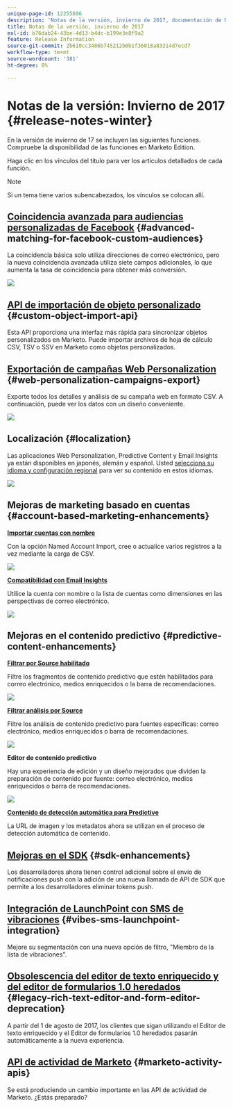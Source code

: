 ```yaml
---
unique-page-id: 12255606
description: 'Notas de la versión, invierno de 2017, documentación de Marketo: documentación del producto'
title: Notas de la versión, invierno de 2017
exl-id: b76dab24-43be-4d13-b4dc-b199e3e8f9a2
feature: Release Information
source-git-commit: 2b610cc3486b745212b0b1f36018a83214d7ecd7
workflow-type: tm+mt
source-wordcount: '381'
ht-degree: 0%

---
```


# Notas de la versión: Invierno de 2017 {#release-notes-winter}

En la versión de invierno de 17 se incluyen las siguientes funciones. Compruebe la disponibilidad de las funciones en Marketo Edition.

Haga clic en los vínculos del título para ver los artículos detallados de cada función.

>[!NOTE]
>
>Si un tema tiene varios subencabezados, los vínculos se colocan allí.

## [Coincidencia avanzada para audiencias personalizadas de Facebook](/help/marketo/product-docs/demand-generation/ad-network-integrations/add-facebook-custom-audiences-as-a-launchpoint-service.md) {#advanced-matching-for-facebook-custom-audiences}

La coincidencia básica solo utiliza direcciones de correo electrónico, pero la nueva coincidencia avanzada utiliza siete campos adicionales, lo que aumenta la tasa de coincidencia para obtener más conversión.

![](assets/fb-custom-audiences-schebsches.png)

## [API de importación de objeto personalizado](https://developer.adobe.com/marketo-apis/api/mapi/#tag/Custom-Objects) {#custom-object-import-api}

Esta API proporciona una interfaz más rápida para sincronizar objetos personalizados en Marketo. Puede importar archivos de hoja de cálculo CSV, TSV o SSV en Marketo como objetos personalizados.

## [Exportación de campañas Web Personalization](/help/marketo/product-docs/web-personalization/working-with-web-campaigns/export-web-campaign-data.md) {#web-personalization-campaigns-export}

Exporte todos los detalles y análisis de su campaña web en formato CSV. A continuación, puede ver los datos con un diseño conveniente.

![](assets/web-personalization-csv-download-hand.png)

## Localización {#localization}

Las aplicaciones Web Personalization, Predictive Content y Email Insights ya están disponibles en japonés, alemán y español. Usted [selecciona su idioma y configuración regional](/help/marketo/product-docs/administration/settings/select-your-language-locale-and-time-zone.md) para ver su contenido en estos idiomas.

![](assets/japanese-web-personalization.png)

## Mejoras de marketing basado en cuentas {#account-based-marketing-enhancements}

**[Importar cuentas con nombre](/help/marketo/product-docs/target-account-management/target/named-accounts/import-named-accounts.md)**

Con la opción Named Account Import, cree o actualice varios registros a la vez mediante la carga de CSV.

![](assets/inatwo.png)

**[Compatibilidad con Email Insights](/help/marketo/product-docs/reporting/email-insights/filtering-in-email-insights.md)**

Utilice la cuenta con nombre o la lista de cuentas como dimensiones en las perspectivas de correo electrónico.

![](assets/ei.png)

## Mejoras en el contenido predictivo {#predictive-content-enhancements}

**[Filtrar por Source habilitado](/help/marketo/product-docs/predictive-content/working-with-predictive-content/understanding-predictive-content.md)**

Filtre los fragmentos de contenido predictivo que estén habilitados para correo electrónico, medios enriquecidos o la barra de recomendaciones.

![](assets/predictive-content-enabled-source.png)

**[Filtrar análisis por Source](/help/marketo/product-docs/predictive-content/working-with-predictive-content/understanding-predictive-content.md)**

Filtre los análisis de contenido predictivo para fuentes específicas: correo electrónico, medios enriquecidos o barra de recomendaciones.

![](assets/predictive-content-analytics-by-source.png)

**Editor de contenido predictivo**

Hay una experiencia de edición y un diseño mejorados que dividen la preparación de contenido por fuente: correo electrónico, medios enriquecidos o barra de recomendaciones.

![](assets/predictive-content-editor.png)

**[Contenido de detección automática para Predictive](/help/marketo/product-docs/predictive-content/getting-started/enable-content-discovery.md)**

La URL de imagen y los metadatos ahora se utilizan en el proceso de detección automática de contenido.

## [Mejoras en el SDK](https://experienceleague.adobe.com/es/docs/marketo-developer/marketo/mobile/mobile) {#sdk-enhancements}

Los desarrolladores ahora tienen control adicional sobre el envío de notificaciones push con la adición de una nueva llamada de API de SDK que permite a los desarrolladores eliminar tokens push.

## [Integración de LaunchPoint con SMS de vibraciones](/help/marketo/product-docs/mobile-marketing/vibes-sms-messages/using-sms-options-in-a-smart-campaign.md) {#vibes-sms-launchpoint-integration}

Mejore su segmentación con una nueva opción de filtro, &quot;Miembro de la lista de vibraciones&quot;.

## [Obsolescencia del editor de texto enriquecido y del editor de formularios 1.0 heredados](https://nation.marketo.com/docs/DOC-4315) {#legacy-rich-text-editor-and-form-editor-deprecation}

A partir del 1 de agosto de 2017, los clientes que sigan utilizando el Editor de texto enriquecido y el Editor de formularios 1.0 heredados pasarán automáticamente a la nueva experiencia.

## [API de actividad de Marketo](https://developers.marketo.com/blog/important-change-activity-records-marketo-apis/) {#marketo-activity-apis}

Se está produciendo un cambio importante en las API de actividad de Marketo. ¿Estás preparado?

